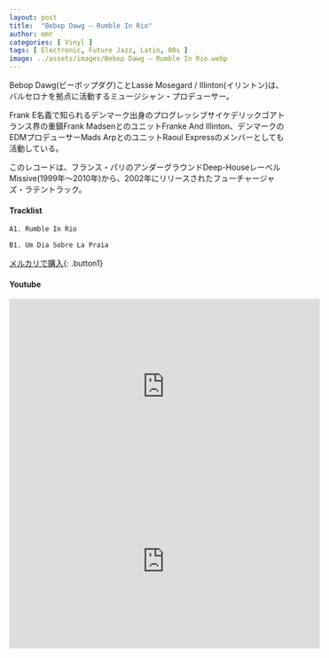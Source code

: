 ```yaml
---
layout: post
title:  "Bebop Dawg – Rumble In Rio"
author: mmr
categories: [ Vinyl ]
tags: [ Electronic, Future Jazz, Latin, 00s ]
image: ../assets/images/Bebop Dawg – Rumble In Rio.webp
---
```


Bebop Dawg(ビーボップダグ)ことLasse Mosegard / Illinton(イリントン)は、バルセロナを拠点に活動するミュージシャン・プロデューサー。

Frank E名義で知られるデンマーク出身のプログレッシブサイケデリックゴアトランス界の重鎮Frank MadsenとのユニットFranke And Illinton、デンマークのEDMプロデューサーMads ArpとのユニットRaoul Expressのメンバーとしても活動している。

このレコードは、フランス・パリのアンダーグラウンドDeep-HouseレーベルMissive(1999年〜2010年)から、2002年にリリースされたフューチャージャズ・ラテントラック。

#### Tracklist
```md
A1. Rumble In Rio

B1. Um Dia Sobre La Praia
```

[メルカリで購入](https://jp.mercari.com/item/m43241616237?afid=6142608987){: .button1}

#### Youtube
<iframe width="560" height="315" src="https://www.youtube.com/embed/aBBPb65exo4?si=ZVW61qNZpcouv00R" title="YouTube video player" frameborder="0" allow="accelerometer; autoplay; clipboard-write; encrypted-media; gyroscope; picture-in-picture; web-share" referrerpolicy="strict-origin-when-cross-origin" allowfullscreen></iframe>

<iframe width="560" height="315" src="https://www.youtube.com/embed/vrT7tRyS4Ic?si=zoHijMsjtWmsnxcn" title="YouTube video player" frameborder="0" allow="accelerometer; autoplay; clipboard-write; encrypted-media; gyroscope; picture-in-picture; web-share" referrerpolicy="strict-origin-when-cross-origin" allowfullscreen></iframe>